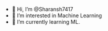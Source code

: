- 👋 Hi, I’m @Sharansh7417
- 👀 I’m interested in Machine Learning
- 🌱 I’m currently learning ML.


<!---
Sharansh7417/Sharansh7417 is a ✨ special ✨ repository because its `README.md` (this file) appears on your GitHub profile.
You can click the Preview link to take a look at your changes.
--->
